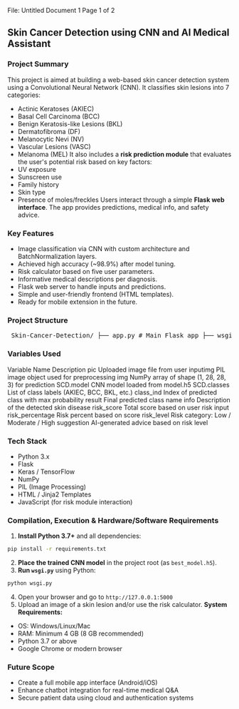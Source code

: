 File: Untitled Document 1
Page 1 of 2
## Skin Cancer Detection using CNN and AI Medical Assistant
### Project Summary
This project is aimed at building a web-based skin cancer detection system using a
Convolutional Neural Network (CNN). It classifies skin lesions into 7 categories:
- Actinic Keratoses (AKIEC)
- Basal Cell Carcinoma (BCC)
- Benign Keratosis-like Lesions (BKL)
- Dermatofibroma (DF)
- Melanocytic Nevi (NV)
- Vascular Lesions (VASC)
- Melanoma (MEL)
It also includes a **risk prediction module** that evaluates the user's potential risk
based on key factors:
- UV exposure
- Sunscreen use
- Family history
- Skin type
- Presence of moles/freckles
Users interact through a simple **Flask web interface**. The app provides predictions,
medical info, and safety advice.
### Key Features
- Image classification via CNN with custom architecture and BatchNormalization layers.
- Achieved high accuracy (~98.9%) after model tuning.
- Risk calculator based on five user parameters.
- Informative medical descriptions per diagnosis.
- Flask web server to handle inputs and predictions.
- Simple and user-friendly frontend (HTML templates).
- Ready for mobile extension in the future.

### Project Structure
<pre> Skin-Cancer-Detection/ ├── app.py # Main Flask app ├── wsgi.py # WSGI entry point for deployment ├── skin_cancer_detection.py # CNN model logic + class mappings ├── model.h5 # Trained CNN model ├── requirements.txt # Python dependencies ├── templates/ │ ├── home.html # Upload image page │ ├── results.html # Prediction result page │ └── index.html # Risk prediction form └── README.md # Project documentation </pre>

### Variables Used

Variable Name	Description
pic	Uploaded image file from user
inputimg	PIL image object used for preprocessing
img	NumPy array of shape (1, 28, 28, 3) for prediction
SCD.model	CNN model loaded from model.h5
SCD.classes	List of class labels (AKIEC, BCC, BKL, etc.)
class_ind	Index of predicted class with max probability
result	Final predicted class name
info	Description of the detected skin disease
risk_score	Total score based on user risk input
risk_percentage	Risk percent based on score
risk_level	Risk category: Low / Moderate / High
suggestion	AI-generated advice based on risk level


### Tech Stack
- Python 3.x
- Flask
- Keras / TensorFlow
- NumPy
- PIL (Image Processing)
- HTML / Jinja2 Templates
- JavaScript (for risk module interaction)

### Compilation, Execution & Hardware/Software Requirements
1. **Install Python 3.7+** and all dependencies:
```bash
pip install -r requirements.txt
```
2. **Place the trained CNN model** in the project root (as `best_model.h5`).
3. **Run `wsgi.py`** using Python:
```bash
python wsgi.py
```
4. Open your browser and go to `http://127.0.0.1:5000`
5. Upload an image of a skin lesion and/or use the risk calculator.
**System Requirements:**
- OS: Windows/Linux/Mac
- RAM: Minimum 4 GB (8 GB recommended)
- Python 3.7 or above
- Google Chrome or modern browser
### Future Scope
- Create a full mobile app interface (Android/iOS)
- Enhance chatbot integration for real-time medical Q&A
- Secure patient data using cloud and authentication systems
